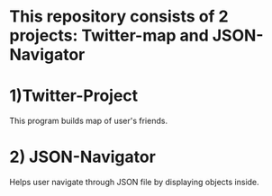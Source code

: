 # This repository consists of 2 projects: Twitter-map and JSON-Navigator
# 1)Twitter-Project
This program builds map of user's friends.
# 2) JSON-Navigator
Helps user navigate through JSON file by displaying objects inside.
